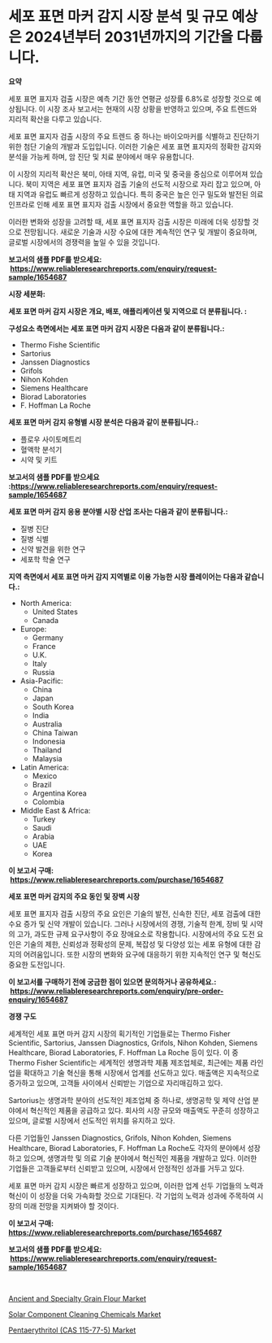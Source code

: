 <p><h1>세포 표면 마커 감지 시장 분석 및 규모 예상은 2024년부터 2031년까지의 기간을 다룹니다.</h1></p><p><strong>요약</strong></p>
<p><p>세포 표면 표지자 검출 시장은 예측 기간 동안 연평균 성장률 6.8%로 성장할 것으로 예상됩니다. 이 시장 조사 보고서는 현재의 시장 상황을 반영하고 있으며, 주요 트렌드와 지리적 확산을 다루고 있습니다.</p><p>세포 표면 표지자 검출 시장의 주요 트렌드 중 하나는 바이오마커를 식별하고 진단하기 위한 첨단 기술의 개발과 도입입니다. 이러한 기술은 세포 표면 표지자의 정확한 감지와 분석을 가능케 하며, 암 진단 및 치료 분야에서 매우 유용합니다.</p><p>이 시장의 지리적 확산은 북미, 아태 지역, 유럽, 미국 및 중국을 중심으로 이루어져 있습니다. 북미 지역은 세포 표면 표지자 검출 기술의 선도적 시장으로 자리 잡고 있으며, 아태 지역과 유럽도 빠르게 성장하고 있습니다. 특히 중국은 높은 인구 밀도와 발전된 의료 인프라로 인해 세포 표면 표지자 검출 시장에서 중요한 역할을 하고 있습니다.</p><p>이러한 변화와 성장을 고려할 때, 세포 표면 표지자 검출 시장은 미래에 더욱 성장할 것으로 전망됩니다. 새로운 기술과 시장 수요에 대한 계속적인 연구 및 개발이 중요하며, 글로벌 시장에서의 경쟁력을 높일 수 있을 것입니다.</p></p>
<p><strong>보고서의 샘플 PDF를 받으세요: &nbsp;<a href="https://www.reliableresearchreports.com/enquiry/request-sample/1654687">https://www.reliableresearchreports.com/enquiry/request-sample/1654687</a></strong></p>
<p><strong>시장 세분화:</strong></p>
<p><strong> 세포 표면 마커 감지 시장은 개요, 배포, 애플리케이션 및 지역으로 더 분류됩니다. :</strong></p>
<p><strong>구성요소 측면에서는 세포 표면 마커 감지 시장은 다음과 같이 분류됩니다.:</strong></p>
<p><ul><li>Thermo Fishe Scientific</li><li>Sartorius</li><li>Janssen Diagnostics</li><li>Grifols</li><li>Nihon Kohden</li><li>Siemens Healthcare</li><li>Biorad Laboratories</li><li>F. Hoffman La Roche</li></ul></p>
<p><strong> 세포 표면 마커 감지 유형별 시장 분석은 다음과 같이 분류됩니다.:</strong></p>
<p><ul><li>플로우 사이토메트리</li><li>혈액학 분석기</li><li>시약 및 키트</li></ul></p>
<p><strong>보고서의 샘플 PDF를 받으세요 :<a href="https://www.reliableresearchreports.com/enquiry/request-sample/1654687">https://www.reliableresearchreports.com/enquiry/request-sample/1654687</a></strong></p>
<p><strong> 세포 표면 마커 감지 응용 분야별 시장 산업 조사는 다음과 같이 분류됩니다.:</strong></p>
<p><ul><li>질병 진단</li><li>질병 식별</li><li>신약 발견을 위한 연구</li><li>세포학 학술 연구</li></ul></p>
<p><strong>지역 측면에서 세포 표면 마커 감지 지역별로 이용 가능한 시장 플레이어는 다음과 같습니다.:</strong></p>
<p><ul>
    <li>
        North America:
        <ul>
            <li>United States</li>
            <li>Canada</li>
        </ul>
    </li>
    <li>
        Europe:
        <ul>
            <li>Germany</li>
            <li>France</li>
            <li>U.K.</li>
            <li>Italy</li>
            <li>Russia</li>
        </ul>
    </li>
    <li>
        Asia-Pacific:
        <ul>
            <li>China</li>
            <li>Japan</li>
            <li>South Korea</li>
            <li>India</li>
            <li>Australia</li>
            <li>China Taiwan</li>
            <li>Indonesia</li>
            <li>Thailand</li>
            <li>Malaysia</li>
        </ul>
    </li>
    <li>
        Latin America:
        <ul>
            <li>Mexico</li>
            <li>Brazil</li>
            <li>Argentina Korea</li>
            <li>Colombia</li>
        </ul>
    </li>
    <li>
        Middle East & Africa:
        <ul>
            <li>Turkey</li>
            <li>Saudi</li>
            <li>Arabia</li>
            <li>UAE</li>
            <li>Korea</li>
        </ul>
    </li>
    </ul></p>
<p><strong>이 보고서 구매: &nbsp;<a href="https://www.reliableresearchreports.com/purchase/1654687">https://www.reliableresearchreports.com/purchase/1654687</a></strong></p>
<p><strong>세포 표면 마커 감지의 주요 동인 및 장벽 시장</strong></p>
<p><p>세포 표면 표지자 검출 시장의 주요 요인은 기술의 발전, 신속한 진단, 세포 검출에 대한 수요 증가 및 신약 개발이 있습니다. 그러나 시장에서의 경쟁, 기술적 한계, 장비 및 시약의 고가, 과도한 규제 요구사항이 주요 장애요소로 작용합니다. 시장에서의 주요 도전 요인은 기술의 제한, 신뢰성과 정확성의 문제, 복잡성 및 다양성 있는 세포 유형에 대한 감지의 어려움입니다. 또한 시장의 변화와 요구에 대응하기 위한 지속적인 연구 및 혁신도 중요한 도전입니다.</p></p>
<p><strong>이 보고서를 구매하기 전에 궁금한 점이 있으면 문의하거나 공유하세요.: &nbsp;<a href="https://www.reliableresearchreports.com/enquiry/pre-order-enquiry/1654687">https://www.reliableresearchreports.com/enquiry/pre-order-enquiry/1654687</a></strong></p>
<p><strong>경쟁 구도</strong></p>
<p><p>세계적인 세포 표면 마커 감지 시장의 획기적인 기업들로는 Thermo Fisher Scientific, Sartorius, Janssen Diagnostics, Grifols, Nihon Kohden, Siemens Healthcare, Biorad Laboratories, F. Hoffman La Roche 등이 있다. 이 중 Thermo Fisher Scientific는 세계적인 생명과학 제품 제조업체로, 최근에는 제품 라인업을 확대하고 기술 혁신을 통해 시장에서 업계를 선도하고 있다. 매출액은 지속적으로 증가하고 있으며, 고객들 사이에서 신뢰받는 기업으로 자리매김하고 있다.</p><p>Sartorius는 생명과학 분야의 선도적인 제조업체 중 하나로, 생명공학 및 제약 산업 분야에서 혁신적인 제품을 공급하고 있다. 회사의 시장 규모와 매출액도 꾸준히 성장하고 있으며, 글로벌 시장에서 선도적인 위치를 유지하고 있다.</p><p>다른 기업들인 Janssen Diagnostics, Grifols, Nihon Kohden, Siemens Healthcare, Biorad Laboratories, F. Hoffman La Roche도 각자의 분야에서 성장하고 있으며, 생명과학 및 의료 기술 분야에서 혁신적인 제품을 개발하고 있다. 이러한 기업들은 고객들로부터 신뢰받고 있으며, 시장에서 안정적인 성과를 거두고 있다.</p><p>세포 표면 마커 감지 시장은 빠르게 성장하고 있으며, 이러한 업계 선두 기업들의 노력과 혁신이 이 성장을 더욱 가속화할 것으로 기대된다. 각 기업의 노력과 성과에 주목하여 시장의 미래 전망을 지켜봐야 할 것이다.</p></p>
<p><strong>이 보고서 구매: &nbsp; <a href="https://www.reliableresearchreports.com/purchase/1654687">https://www.reliableresearchreports.com/purchase/1654687</a></strong></p>
<p><strong>보고서의 샘플 PDF를 받으세요: &nbsp;<a href="https://www.reliableresearchreports.com/enquiry/request-sample/1654687">https://www.reliableresearchreports.com/enquiry/request-sample/1654687</a></strong><strong></strong></p>
<p>&nbsp;</p>
<p><p><a href="https://www.linkedin.com/pulse/ancient-specialty-grain-flour-market-size-evaluating-its-ztqwc?trackingId=SbLvqQmXrpV%2BfPV%2Bdbdb0g%3D%3D">Ancient and Specialty Grain Flour Market</a></p><p><a href="https://www.linkedin.com/pulse/solar-component-cleaning-chemicals-market-research-report-b3yac?trackingId=nNEXhHFzKWKnA0X7dGXPNg%3D%3D">Solar Component Cleaning Chemicals Market</a></p><p><a href="https://www.linkedin.com/pulse/pentaerythritol-cas-115-77-5-market-size-focuses-dynamics-id0zc?trackingId=d3NHu%2Br38ENj6nN7eCXNrw%3D%3D">Pentaerythritol (CAS 115-77-5) Market</a></p></p>